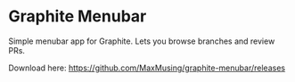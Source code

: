 # Graphite Menubar

Simple menubar app for Graphite. Lets you browse branches and review PRs.

Download here: https://github.com/MaxMusing/graphite-menubar/releases
